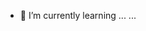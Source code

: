 - 🌱 I’m currently learning ...
...

<!---
gsimm793/gsimm793 is a ✨ special ✨ repository because its `README.md` (this file) appears on your GitHub profile.
You can click the Preview link to take a look at your changes.
--->
